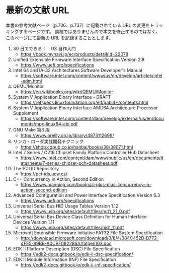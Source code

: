 # 最新の文献 URL

本書の参考文献ページ（p.736、p.737）に記載されている URL の変更をトラッキングするページです。
誤植ではありませんので本文を修正するのではなく、このページにて最新の URL を記録することとします。

1. 30 日でできる！　OS 自作入門
    - https://book.mynavi.jp/ec/products/detail/id=22078
2. Unified Extensible Firmware Interface Specification Version 2.8
    - https://www.uefi.org/specifications
3. Intel 64 and IA-32 Architectures Software Developer's Manual
    - https://software.intel.com/content/www/us/en/develop/articles/intel-sdm.html
4. QEMU/Monitor
    - https://en.wikibooks.org/wiki/QEMU/Monitor
5. System V Application Binary Interface - DRAFT
    - https://refspecs.linuxfoundation.org/elf/gabi4+/contents.html
6. System V Application Binary Interface AMD64 Architecture Processor Supplement
    - https://software.intel.com/content/dam/develop/external/us/en/documents/mpx-linux64-abi.pdf
7. GNU Make 第3 版
    - https://www.oreilly.co.jp/library/4873112699/
8. リンカ・ローダ実践開発テクニック
    - https://shop.cqpub.co.jp/hanbai/books/38/38071.html
9. Intel 7 Series / C216 Chipset Family Platform Controller Hub Datasheet
    - https://www.intel.com/content/dam/www/public/us/en/documents/datasheets/7-series-chipset-pch-datasheet.pdf
10. The PCI ID Repository
    - https://pci-ids.ucw.cz/
11. C++ Concurrency in Action, Second Edition
    - https://www.manning.com/books/c-plus-plus-concurrency-in-action-second-edition
12. Advanced Configuration and Power Interface Specification Version 6.3
    - https://www.uefi.org/specifications
13. Universal Serial Bus HID Usage Tables Version 1.12
    - https://www.usb.org/sites/default/files/hut1_21_0.pdf
14. Universal Serial Bus Device Class Definition for Human Interface Devices Version 1.11
    - https://www.usb.org/sites/default/files/hid1_11.pdf
15. Microsoft Extensible Firmware Initiative FAT32 File System Specification
    - http://download.microsoft.com/download/0/8/4/084C452B-B772-4FE5-89BB-A0CBF082286A/fatgen103.doc
16. EDK II Platform Description (DSC) File Specification
    - https://edk2-docs.gitbook.io/edk-ii-dsc-specification/
17. EDK II Module Information (INF) File Specification
    - https://edk2-docs.gitbook.io/edk-ii-inf-specification/
